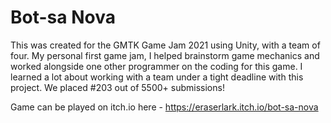 # Bot-sa Nova

This was created for the GMTK Game Jam 2021 using Unity, with a team of four. My personal first game jam, I helped brainstorm game mechanics and worked alongside one other programmer on the coding for this game. I learned a lot about working with a team under a tight deadline with this project. We placed #203 out of 5500+ submissions!

Game can be played on itch.io here - https://eraserlark.itch.io/bot-sa-nova
